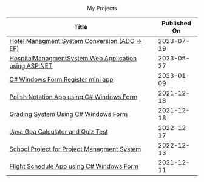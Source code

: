 <div align="center">
My Projects

| Title | Published On |
| ----- | ------------ |
|[Hotel Managment System Conversion (ADO => EF)](https://github.com/Abdulsayedd/Hotel-Management-System) | 2023-07-19 |
| [HospitalManagmentSystem Web Application using ASP.NET](https://github.com/Abdulsayedd/HospitalManagmentSystem2.0) | 2023-05-27 |
| [C# Windows Form Register mini app ](https://github.com/Abdulsayedd/winform-apps/tree/main/Register%20App%231/) | 2023-01-09 |
  | [Polish Notation App using C# Windows Form](https://github.com/Abdulsayedd/PolishNotationApp/) |2021-12-18 |
| [Grading System Using C# Windows Form](https://github.com/Abdulsayedd/GradingSystem/) | 2021-12-18 |
| [Java Gpa Calculator and Quiz Test](https://github.com/Abdulsayedd/Quiz-and-Gpa-Calculator/) | 2022-12-17 |
| [School Project for Project Managment System](https://github.com/Abdulsayedd/Project-Management-System/) | 2022-12-13 |
| [Flight Schedule App using C# Windows Form](https://github.com/Abdulsayedd/AirPlanes/) | 2021-12-11 |

</div>
